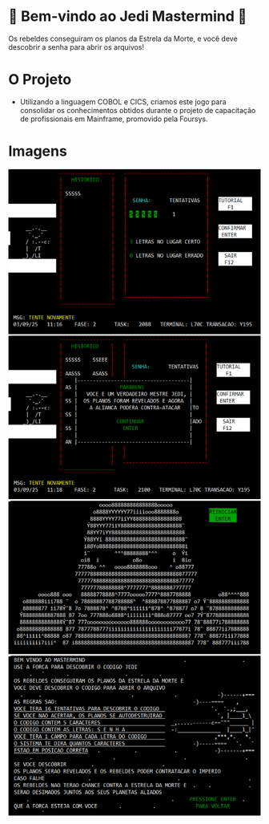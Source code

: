 
#  :rocket: Bem-vindo ao Jedi Mastermind  :space_invader:

Os rebeldes conseguiram os planos da Estrela da Morte, e você deve descobrir a senha para abrir os arquivos!

# O Projeto 
- Utilizando a linguagem COBOL e CICS, criamos este jogo para consolidar os conhecimentos obtidos durante o projeto de capacitação de profissionais em Mainframe, promovido pela Foursys. 

# Imagens
![Menu](https://github.com/Gab-Gon-Tei/Mastermind/blob/main/Screens/Main2.PNG)
![end-game](https://github.com/Gab-Gon-Tei/Mastermind/blob/main/Screens/end-game.PNG)
![end-game2](https://github.com/Gab-Gon-Tei/Mastermind/blob/main/Screens/end-game2.PNG)
![tutorial](https://github.com/Gab-Gon-Tei/Mastermind/blob/main/Screens/tutorial.PNG)




